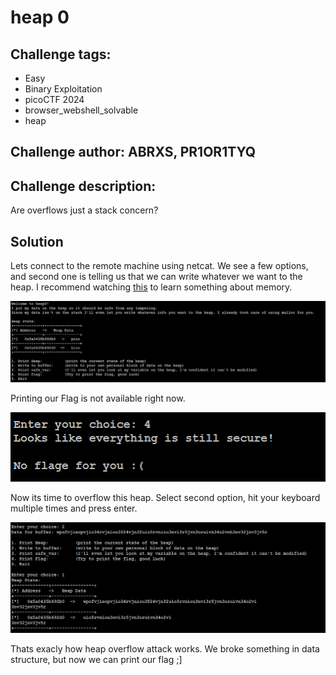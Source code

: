 # heap 0
## Challenge tags:
- Easy
- Binary Exploitation
- picoCTF 2024
- browser_webshell_solvable
- heap

## Challenge author: ABRXS, PR1OR1TYQ
## Challenge description:
Are overflows just a stack concern?

## Solution
Lets connect to the remote machine using netcat. We see a few options, and second one is telling us that we can write whatever we want to the heap. I recommend watching [this](https://youtu.be/gRwfHzeS-GM?si=yO9kDAAB7IbjVv4n) to learn something about memory.

![image missing?](./content/heap_0_01.PNG)

Printing our Flag is not available right now. 

![image missing?](./content/heap_0_02.PNG)

Now its time to overflow this heap. Select second option, hit your keyboard multiple times and press enter. 

![image missing?](./content/heap_0_03.PNG)

Thats exacly how heap overflow attack works. We broke something in data structure, but now we can print our flag ;]




